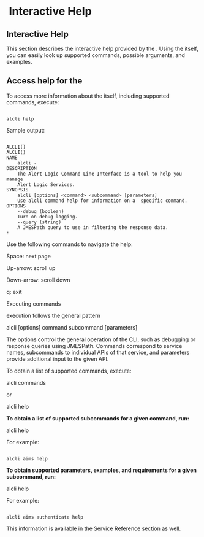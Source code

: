 <h1>
  <MadCap:variable name="SDKVariables.CLI" xmlns:MadCap="http://www.madcapsoftware.com/Schemas/MadCap.xsd" /> Interactive Help</h1><h2>
  <MadCap:variable name="SDKVariables.CLI" xmlns:MadCap="http://www.madcapsoftware.com/Schemas/MadCap.xsd" /> Interactive Help</h2><p>This section describes the interactive help provided by the <MadCap:variable name="SDKVariables.CLI" xmlns:MadCap="http://www.madcapsoftware.com/Schemas/MadCap.xsd" />. Using the <MadCap:variable name="SDKVariables.CLI" xmlns:MadCap="http://www.madcapsoftware.com/Schemas/MadCap.xsd" /> itself, you can easily look up supported commands, possible arguments, and examples.</p>

<h2>Access help for the <MadCap:variable name="SDKVariables.CLI" xmlns:MadCap="http://www.madcapsoftware.com/Schemas/MadCap.xsd" /></h2><p>To access more information about the <MadCap:variable name="SDKVariables.CLI" xmlns:MadCap="http://www.madcapsoftware.com/Schemas/MadCap.xsd" /> itself, including supported commands, execute:</p>

```

alcli help
```

Sample output:

```

ALCLI()                                                                  ALCLI()
NAME
	alcli -
DESCRIPTION
	The Alert Logic Command Line Interface is a tool to help you manage
	Alert Logic Services.
SYNOPSIS
	alcli [options] <command> <subcommand> [parameters]
	Use alcli command help for information on a  specific command.
OPTIONS
	--debug (boolean)
	Turn on debug logging.
	--query (string)
	A JMESPath query to use in filtering the response data.
:
```

Use the following commands to navigate the help:

Space: next page

Up-arrow: scroll up

Down-arrow: scroll down

q: exit

<p>Executing <MadCap:variable name="SDKVariables.CLI" xmlns:MadCap="http://www.madcapsoftware.com/Schemas/MadCap.xsd" /> commands</p>

<p>
  <MadCap:variable name="SDKVariables.CLI" xmlns:MadCap="http://www.madcapsoftware.com/Schemas/MadCap.xsd" /> execution follows the general pattern</p>

alcli [options] command subcommand [parameters]

<p>The options control the general operation of the CLI, such as debugging or response queries using JMESPath. Commands correspond to <MadCap:variable name="SDKVariables.Company" xmlns:MadCap="http://www.madcapsoftware.com/Schemas/MadCap.xsd" /> service names, subcommands to individual APIs of that service, and parameters provide additional input to the given API.</p>

To obtain a list of supported commands, execute:

alcli commands

or

alcli help

<p style="font-weight: bold;">To obtain a list of supported subcommands for a given command, run:</p>

alcli <command> help

For example:

```

alcli aims help
```

<p style="font-weight: bold;">To obtain supported parameters, examples, and requirements for a given subcommand, run:</p>

alcli <command> <subcommand> help

For example:

```

alcli aims authenticate help
```

This information is available in the Service Reference section as well.
